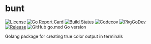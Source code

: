 # bunt

[![License](https://img.shields.io/github/license/gonvenience/bunt.svg)](https://github.com/gonvenience/bunt/blob/main/LICENSE)
[![Go Report Card](https://goreportcard.com/badge/github.com/gonvenience/bunt)](https://goreportcard.com/report/github.com/gonvenience/bunt)
[![Build Status](https://travis-ci.org/gonvenience/bunt.svg?branch=main)](https://travis-ci.org/gonvenience/bunt)
[![Codecov](https://img.shields.io/codecov/c/github/gonvenience/bunt/main.svg)](https://codecov.io/gh/gonvenience/bunt)
[![PkgGoDev](https://pkg.go.dev/badge/github.com/gonvenience/bunt)](https://pkg.go.dev/github.com/gonvenience/bunt)
[![Release](https://img.shields.io/github/release/gonvenience/bunt.svg)](https://github.com/gonvenience/bunt/releases/latest)
![GitHub go.mod Go version](https://img.shields.io/github/go-mod/go-version/gonvenience/bunt)

Golang package for creating true color output in terminals
